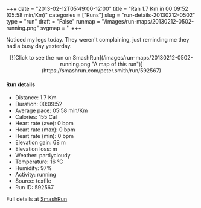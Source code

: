 +++
date = "2013-02-12T05:49:00-12:00"
title = "Ran 1.7 Km in 00:09:52 (05:58 min/Km)"
categories = ["Runs"]
slug = "run-details-20130212-0502"
type = "run"
draft = "False"
runmap = "/images/run-maps/20130212-0502-running.png"
svgmap = '<polyline points="63 43, 65 41, 66 38, 68 37, 71 35, 73 33, 75 31, 78 30, 80 28, 83 28, 89 30, 92 31, 98 33, 100 35, 97 41, 98 43, 99 48, 99 51, 98 53, 97 56, 97 59, 97 64, 96 66, 91 71, 87 73, 83 73, 81 74, 77 74, 74 75, 71 75, 61 73, 54 71, 51 70, 48 69, 44 69, 41 68, 38 68, 35 67, 32 66, 29 66, 26 65, 22 65, 16 63, 13 62, 10 62, 3 62, 0 62, 0 57, 2 54, 3 52, 6 47, 7 44, 9 42, 13 39, 16 37, 19 36, 25 33, 31 31, 37 29, 40 28, 53 27, 60 26, 63 26, 66 27, 65 29, 64 32, 63 34, 58 44, 57 46, 56 49, 50 55, 49 58, 49 60, 49 63, 49 63">'
+++

Noticed my legs today. They weren't complaining, just reminding me they had a busy day yesterday. 

<!--more-->

<center>
[![Click to see the run on SmashRun](/images/run-maps/20130212-0502-running.png "A map of this run")](https://smashrun.com/peter.smith/run/592567)
</center>

#### Run details

* Distance: 1.7 Km
* Duration: 00:09:52
* Average pace: 05:58 min/Km
* Calories: 155 Cal
* Heart rate (ave): 0 bpm
* Heart rate (max): 0 bpm
* Heart rate (min): 0 bpm
* Elevation gain: 68 m
* Elevation loss:  m
* Weather: partlycloudy
* Temperature: 16 &deg;C
* Humidity: 97%
* Activity: running
* Source: tcxfile
* Run ID: 592567

Full details at [SmashRun](https://smashrun.com/peter.smith/run/592567)